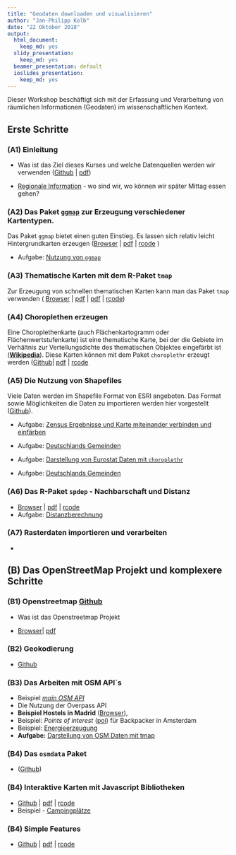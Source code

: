 ```yaml
---
title: "Geodaten downloaden und visualisieren"
author: "Jan-Philipp Kolb"
date: "22 Oktober 2018"
output:
  html_document:
    keep_md: yes
  slidy_presentation:
    keep_md: yes
  beamer_presentation: default
  ioslides_presentation: 
    keep_md: yes
---
```





Dieser Workshop beschäftigt sich mit der Erfassung und Verarbeitung von räumlichen Informationen (Geodaten) im wissenschaftlichen Kontext.

## Erste Schritte


### __(A1) Einleitung__





- Was ist das Ziel dieses Kurses und welche Datenquellen werden wir verwenden ([Github](https://github.com/Japhilko/geocourse/blob/master/slides/Intro.Rmd) | [pdf](slides/Intro.pdf)) 


- [Regionale Information](http://rpubs.com/Japhilko82/gesis_mannheim) - wo sind wir, wo können wir später Mittag essen gehen?

### __(A2) Das Paket [`ggmap`](http://journal.r-project.org/archive/2013-1/kahle-wickham.pdf)__ zur Erzeugung verschiedener Kartentypen. 

Das Paket `ggmap` bietet einen guten Einstieg. Es lassen sich relativ leicht Hintergrundkarten erzeugen ([Browser](https://github.com/Japhilko/geocourse/blob/master/slides/ggmap.md) | [pdf](https://github.com/Japhilko/geocourse/blob/master/slides/ggmap.pdf) | [rcode](slides/ggmap.R)  )
- Aufgabe: [Nutzung von  `ggmap`](paste0(coursepath,"exercises/Aufgabe_Nutzung_ggmap.Rmd")`)


### __(A3) Thematische Karten mit dem R-Paket `tmap`__

Zur Erzeugung von schnellen thematischen Karten kann man das Paket `tmap` verwenden ( [Browser](https://github.com/Japhilko/geocourse/blob/master/slides/tmap.md) | [pdf](https://github.com/Japhilko/geocourse/blob/master/slides/tmap.pdf) | 
[pdf](https://github.com/Japhilko/geocourse/blob/master/slides/tmap.pdf) | [rcode](https://github.com/Japhilko/geocourse/blob/master/rcode/tmap.R))


### __(A4) Choroplethen erzeugen__

Eine Choroplethenkarte (auch Flächenkartogramm oder Flächenwertstufenkarte) ist eine thematische Karte, bei der die Gebiete im Verhältnis zur Verteilungsdichte des thematischen Objektes eingefärbt ist ([**Wikipedia**](https://de.wikipedia.org/wiki/Choroplethenkarte)). Diese Karten können mit dem Paket `choroplethr` erzeugt werden ([Github](https://github.com/Japhilko/geocourse/blob/master/slides/Choroplethen.md)| 
[pdf](https://github.com/Japhilko/geocourse/blob/master/slides/Choroplethen.pdf) | [rcode](https://github.com/Japhilko/geocourse/blob/master/rcode/Choroplethen.R)


### __(A5) Die Nutzung von Shapefiles__

Viele Daten werden im Shapefile Format von ESRI angeboten. Das Format sowie Möglichkeiten die Daten zu importieren werden hier vorgestellt ([Github](https://github.com/Japhilko/geocourse/blob/master/slides/Shapefiles.md)).

- Aufgabe: [Zensus Ergebnisse und Karte miteinander verbinden und einfärben](https://github.com/Japhilko/GeoData/blob/master/2017/tutorial/Aufgabe_Verbindung.Rmd)

- Aufgabe: [Deutschlands Gemeinden](https://github.com/Japhilko/GeoData/blob/master/2016/tutorial/Aufgabe_Zensus_Ergebnisse.md)

- Aufgabe: [Darstellung von Eurostat Daten mit `choroplethr`](https://github.com/Japhilko/GeoData/blob/master/2016/tutorial/Aufgabe_choroplethr.Rmd)

- Aufgabe: [Deutschlands Gemeinden](https://github.com/Japhilko/GeoData/blob/master/2016/tutorial/Aufgabe_Zensus_Ergebnisse.md)


### __(A6) Das R-Paket `spdep` - Nachbarschaft und Distanz__ 

- [Browser](slides/spdep.md) | [pdf](slides/spdep.pdf) |
[rcode](https://raw.githubusercontent.com/Japhilko/GeoData/master/2016/rcode/slidesH1_spdep.R)
- Aufgabe: [Distanzberechnung](https://github.com/Japhilko/GeoData/blob/master/2016/tutorial/Aufgabe_Distanzberechnung.Rmd)

### __(A7) Rasterdaten importieren und verarbeiten__

- [](slides/Rasterdaten.Rmd)

## __(B) Das OpenStreetMap Projekt und komplexere Schritte__


###  __(B1) Openstreetmap__ [Github](slides/OpenStreetMap.md)

- Was ist das Openstreetmap Projekt 

- [Browser](https://github.com/Japhilko/GeoData/blob/master/2017/slides/OpenStreetMap.md)| [pdf](slides/OpenStreetMap.pdf)

<!--
### __Overpass__ ([Github](slides/Overpass.md))
-->


### __(B2) Geokodierung__ 

- [Github](slides/Geokodierung.md)


### __(B3) Das Arbeiten mit OSM API`s__

- Beispiel [*main OSM API*](slides/osm_mainapi.Rmd)
- Die Nutzung der Overpass API 
- **Beispiel Hostels in Madrid** ([Browser](https://github.com/Japhilko/GeoData/blob/master/2016/slides/Madrid_hostels.Rmd)),
- Beispiel: *Points of interest* ([poi](https://rpossib.wordpress.com/2015/09/15/points-of-interest-for-backpackers/)) für Backpacker in Amsterdam
- Beispiel: [Energieerzeugung](https://rpossib.wordpress.com/2015/11/20/use-openstreetmap-date/)
- **Aufgabe:** [Darstellung von OSM Daten mit tmap](https://github.com/Japhilko/GeoData/blob/master/2016/tutorial/Aufgabe_osmar.Rmd)



### __(B4) Das `osmdata` Paket__ 

- ([Github](slides/osmdata.md))

### __(B4) Interaktive Karten mit Javascript Bibliotheken__ 

- [Github](slides/using_javascript.md) | [pdf](slides/using_javascript.pdf)
| [rcode](rcode/using_javascript.R)
- Beispiel - [Campingplätze](http://rpubs.com/Japhilko82/Campsites)

<!--
## Räumliche Analysen/Statistik
-->

### __(B4) Simple Features__ 

- [Github](slides/simplefeatures.md) | [pdf](slides/simplefeatures.pdf)
| [rcode](rcode/simplefeatures.R)


<!--
https://training.gesis.org/?site=pDetails&pID=0x2BD6733444514AEDAA955BC3754CA39C
-->
